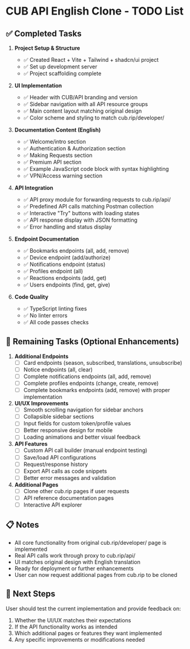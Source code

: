 # CUB API English Clone - TODO List

## ✅ Completed Tasks

1. **Project Setup & Structure**
   - ✅ Created React + Vite + Tailwind + shadcn/ui project
   - ✅ Set up development server
   - ✅ Project scaffolding complete

2. **UI Implementation**
   - ✅ Header with CUB/API branding and version
   - ✅ Sidebar navigation with all API resource groups
   - ✅ Main content layout matching original design
   - ✅ Color scheme and styling to match cub.rip/developer/

3. **Documentation Content (English)**
   - ✅ Welcome/intro section
   - ✅ Authentication & Authorization section
   - ✅ Making Requests section
   - ✅ Premium API section
   - ✅ Example JavaScript code block with syntax highlighting
   - ✅ VPN/Access warning section

4. **API Integration**
   - ✅ API proxy module for forwarding requests to cub.rip/api/
   - ✅ Predefined API calls matching Postman collection
   - ✅ Interactive "Try" buttons with loading states
   - ✅ API response display with JSON formatting
   - ✅ Error handling and status display

5. **Endpoint Documentation**
   - ✅ Bookmarks endpoints (all, add, remove)
   - ✅ Device endpoint (add/authorize)
   - ✅ Notifications endpoint (status)
   - ✅ Profiles endpoint (all)
   - ✅ Reactions endpoints (add, get)
   - ✅ Users endpoints (find, get, give)

6. **Code Quality**
   - ✅ TypeScript linting fixes
   - ✅ No linter errors
   - ✅ All code passes checks

## 🚧 Remaining Tasks (Optional Enhancements)

1. **Additional Endpoints**
   - [ ] Card endpoints (season, subscribed, translations, unsubscribe)
   - [ ] Notice endpoints (all, clear)
   - [ ] Complete notifications endpoints (all, add, remove)
   - [ ] Complete profiles endpoints (change, create, remove)
   - [ ] Complete bookmarks endpoints (add, remove) with proper implementation

2. **UI/UX Improvements**
   - [ ] Smooth scrolling navigation for sidebar anchors
   - [ ] Collapsible sidebar sections
   - [ ] Input fields for custom token/profile values
   - [ ] Better responsive design for mobile
   - [ ] Loading animations and better visual feedback

3. **API Features**
   - [ ] Custom API call builder (manual endpoint testing)
   - [ ] Save/load API configurations
   - [ ] Request/response history
   - [ ] Export API calls as code snippets
   - [ ] Better error messages and validation

4. **Additional Pages**
   - [ ] Clone other cub.rip pages if user requests
   - [ ] API reference documentation pages
   - [ ] Interactive API explorer

## 📋 Notes

- All core functionality from original cub.rip/developer/ page is implemented
- Real API calls work through proxy to cub.rip/api/
- UI matches original design with English translation
- Ready for deployment or further enhancements
- User can now request additional pages from cub.rip to be cloned

## 🎯 Next Steps

User should test the current implementation and provide feedback on:
1. Whether the UI/UX matches their expectations
2. If the API functionality works as intended
3. Which additional pages or features they want implemented
4. Any specific improvements or modifications needed
